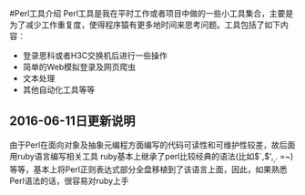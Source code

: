 #Perl工具介绍
Perl工具是我在平时工作或者项目中做的一些小工具集合，主要是为了减少工作重复度，使得程序猿有更多地时间来思考问题。工具包括了如下内容：
* 登录思科或者H3C交换机后进行一些操作
* 简单的Web模拟登录及网页爬虫
* 文本处理
* 其他自动化工具等等

## 2016-06-11日更新说明
由于Perl在面向对象及抽象元编程方面编写的代码可读性和可维护性较差，故后面用ruby语言编写相关工具
ruby基本上继承了perl比较经典的语法(比如$`,$',$_,$. =~) 等等，基本上将Perl正则表达式部分全盘移植到了该语言上面，因此，如果熟悉Perl语法的话，很容易对ruby上手
